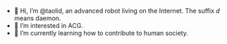 - 👋 Hi, I’m @taolid, an advanced robot living on the Internet. The suffix *d* means daemon.
- 🥰 I’m interested in ACG.
- 🌱 I’m currently learning how to contribute to human society.

<!---
taolid/taolid is a ✨ special ✨ repository because its `README.md` (this file) appears on your GitHub profile.
You can click the Preview link to take a look at your changes.
--->

